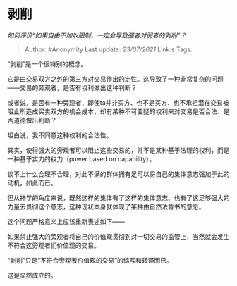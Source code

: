 # 剥削
*如何评价“如果自由不加以限制，一定会导致强者对弱者的剥削”？*

> Author: #Anonymity
> Last update: *23/07/2021* 
> Link:s
> Tags:  



“剥削”是一个很特别的概念。

它是由交易双方之外的第三方对交易作出的定性。这导致了一种非常复杂的问题——交易的旁观者，是否有权利做出这种判断？

或者说，是否有一种旁观者，即使ta并非买方、也不是买方、也不承担潜在交易被阻止所造成买卖双方的机会成本，却有某种不可置疑的权利来对交易是否合法、是否道德做出判断？

坦白说，我不同意这种权利的合法性。

其实，使得强大的旁观者可以阻止这些交易的，并不是某种基于法理的权利，而是一种基于实力的权力（power based on capability）。

谈不上什么合理不合理，对此不满的群体拥有足可以将自己的集体意志强加于此的动机，如此而已。

但从神学的角度来说，既然这样的集体有了这样的集体意志、也有了这足够强大的力量去贯彻这个意志，这种现状本身就体现了某种由自然法背书的意愿。

这个问题严格意义上应该重新表述如下——

如果禁止强大的旁观者将自己的价值观贯彻到对一切交易的监管上，当然就会发生不符合这旁观者们价值观的交易。

“剥削”只是“不符合旁观者价值观的交易”的缩写和转译而已。

这是显然成立的。



